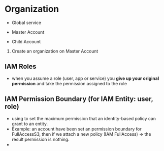 # Organization
- Global service

- Master Account
- Child Account
1. Create an organization on Master Account


## IAM Roles

- when you assume a role (user, app or service) you **give up your original permission** and take the permission assigned to the role

## IAM Permission Boundary (for IAM Entity: user, role)
- using to set the maximum permission that an identity-based policy can grant to an entity.
- Example: an account have been set an permission boundary for FullAccessS3, then if we attach a new policy (IAM FullAccess) => the result permission is nothing.
- 